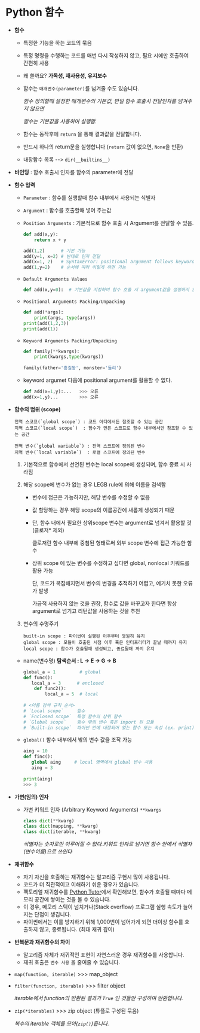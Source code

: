 # Python 함수



- **함수** 

  - 특정한 기능을 하는 코드의 묶음

  - 특정 명령을 수행하는 코드를 매번 다시 작성하지 않고, 필요 시에만 호출하여 간편히 사용
  - 왜 쓸까요?  **가독성, 재사용성, 유지보수**
  
  - 함수는 `매개변수(parameter)`를 넘겨줄 수도 있습니다.
  
    *함수 정의할때 설정한 매개변수의 기본값, 만일 함수 호출시 전달인자를 넘겨주지 않으면*
  
    *함수는 기본값을 사용하여 실행함.*
  
  - 함수는 동작후에 `return` 을 통해 결과값을 전달합니다.
  
  - 반드시 하나의 return문을 실행합니다 (`return` 값이 없으면, `None`을 반환)
  - 내장함수 목록 --> `dir(__builtins__)`



- **바인딩** : 함수 호출시 인자를 함수의 parameter에 전달



- **함수 입력**

  - `Parameter` : 함수를 실행할때 함수 내부에서 사용되는 식별자

  - `Argument` : 함수를 호출할때 넣어 주는값

  - `Position Arguments` : 기본적으로 함수 호출 시 Argument를 전달할 수 있음.

    ```python
    def add(x,y):
        return x + y
    
    add(1,2)      # 기본 가능
    add(y=1, x=2) # 반대로 인자 전달
    add(x=1, 2)   # SyntaxError: positional argument follows keyword argument
    add(1,y=2)    # 순서에 따라 이렇게 하면 가능
    ```

  - `Default Arguments Values`

    ```python
    def add(x,y=0):  # 기본값을 지정하여 함수 호출 시 argument값을 설정하지 않도록 함
    ```

  - `Positional Arguments Packing/Unpacking`

    ```python
    def add(*args):
    	print(args, type(args))
    print(add(1,2,3))
    print(add(1))
    ```

  - `Keyword Arguments Packing/Unpacking`

    ```python
    def family(**kwargs):
    	print(kwargs,type(kwargs))
    	
    family(father='홍길동', monster='둘리')
    ```

  - keyword argumet 다음에 positional argument를 활용할 수 없다.

    ```python
    def add(x=1,y):...   >>> 오류
    add(x=1,y)...        >>> 오류
    ```



- **함수의 범위 (scope)**

  ```
  전역 스코프(`global scope`) : 코드 어디에서든 참조할 수 있는 공간
  지역 스코프(`local scope`)  : 함수가 만든 스코프로 함수 내부에서만 참조할 수 있는 공간
  
  전역 변수(`global variable`) : 전역 스코프에 정의된 변수
  지역 변수(`local variable`)  : 로컬 스코프에 정의된 변수
  ```

  1. 기본적으로 함수에서 선언된 변수는 local scope에 생성되며, 함수 종료 시 사라짐

  2. 해당 scope에 변수가 없는 경우 LEGB rule에 의해 이름을 검색함

     - 변수에 접근은 가능하지만, 해당 변수를 수정할 수 없음

  
     - 값 할당하는 경우 해당 scope의 이름공간에 새롭게 생성되기 때문
  

     - 단, 함수 내에서 필요한 상위scope 변수는 argument로 넘겨서 활용할 것(클로저* 제외)

       클로저란 함수 내부에 중첨된 형태로써 외부 scope 변수에 접근 가능한 함수

  
     - 상위 scope 에 있는 변수를 수정하고 싶다면 global, nonlocal 키워드를 활용 가능
  
       단, 코드가 복잡해지면서 변수의 변경을 추적하기 어렵고, 예기치 못한 오류가 발생
  
       가급적 사용하지 않는 것을 권장, 함수로 값을 바꾸고자 한다면 항상 argument로 넘기고 리턴값을 사용하는 것을 추천 
  
  3. 변수의 수명주기
  
     ```
     built-in scope : 파이썬이 실행된 이후부터 영원히 유지
     global scope : 모듈이 호출된 시점 이후 혹은 인터프리터가 끝날 때까지 유지
     local scope : 함수가 호출될때 생성되고, 종료될때 까지 유지
     ```
  
  - name(변수명) **탐색순서 : L -> E -> G -> B**
  
     ```python
     global_a = 1         # global
     def func():
     	local_a = 3      # enclosed
         def func2():
             local_a = 5  # local
             
     # <이름 검색 규칙 순서>
     # `Local scope`     함수
     # `Enclosed scope`  특정 함수의 상위 함수
     # `Global scope`    함수 밖의 변수 혹은 import 된 모듈
     # `Built-in scope`  파이썬 안에 내장되어 있는 함수 또는 속성 (ex. print)
     ```
  
     
  
  - `global()` 함수 내부에서 밖의 변수 값을 조작 가능
  
     ```python
     aing = 10
     def finc():
     	global aing     # local 영역에서 global 변수 사용
     	aing = 3
         
     print(aing)
     >>> 3
     ```



- **가변(임의) 인자**

  - 가변 키워드 인자 (Arbitrary Keyword Arguments)  `**kwargs`

    ```python
    class dict(**kwarg)
    class dict(mapping, **kwarg)
    class dict(iterable, **kwarg)
    ```

    *식별자는 숫자로만 이루어질 수 없다.키워드 인자로 넘기면 함수 안에서 식별자(변수이름)으로 쓰인다*



- **재귀함수**
  - 자기 자신을 호출하는 재귀함수는 알고리즘 구현시 많이 사용됩니다.
  - 코드가 더 직관적이고 이해하기 쉬운 경우가 있습니다.
  - 팩토리얼 재귀함수를 [Python Tutor](https://goo.gl/k1hQYz)에서 확인해보면, 함수가 호출될 때마다 메모리 공간에 쌓이는 것을 볼 수 있습니다.
  - 이 경우, 메모리 스택이 넘치거나(Stack overflow) 프로그램 실행 속도가 늘어지는 단점이 생깁니다.
  - 파이썬에서는 이를 방지하기 위해 1,000번이 넘어가게 되면 더이상 함수를 호출하지 않고, 종료됩니다. (최대 재귀 깊이)



- **반복문과 재귀함수의 차이**
  - 알고리즘 자체가 재귀적인 표현이 자연스러운 경우 재귀함수를 사용합니다.
  * 재귀 호출은 `변수 사용` 을 줄여줄 수 있습니다.



- `map(function, iterable)`   >>>  map_object

- `filter(function, iterable)`  >>>  filter object

  *iterable에서 function의 반환된 결과가 `True` 인 것들만 구성하여 반환합니다.*

- `zip(*iterables)`  >>>  zip object (튜플로 구성된 묶음)

  *복수의 iterable 객체를 모아(`zip()`)줍니다.*